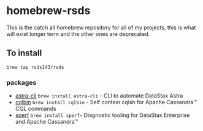 # homebrew-rsds

This is the catch all homebrew repository for all of my projects, this is what will exist longer term and the other ones are deprecated.

## To install

`brew tap rsds143/rsds`

### packages

* [astra-cli](https://github.com/rsds143/astra-cli) `brew install astra-cli` - CLI to automate DataStax Astra
* [cqlbin](https://github.com/rsds143/cqlbin) `brew install cqlbin` - Self contain cqlsh for Apache Cassandra™ CQL commands
* [sperf](https://github.com/rsds143/sperf) `brew install sperf`- Diagnostic tooling for DataStax Enterprise and Apache Cassandra™ 

